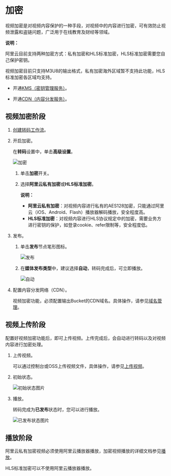 # 加密

视频加密是对视频内容保护的一种手段，对视频中的内容进行加密，可有效防止视频泄露和盗链问题，广泛用于在线教育及财经等领域。

**说明：**

阿里云目前支持两种加密方式：私有加密和HLS标准加密，HLS标准加密需要您自己保护密钥。

视频加密目前只支持M3U8的输出格式，私有加密海外区域暂不支持此功能，HLS标准加密各区域均支持。

-   开通[KMS（密钥管理服务）](https://common-buy.aliyun.com/?commodityCode=kms#/open)。

-   开通[CDN（内容分发服务）](https://cdn.console.aliyun.com/)。


## 视频加密阶段

1.  [创建转码工作流](/cn.zh-CN/控制台指南/工作流管理/创建工作流.md)。
2.  开启加密。

    在**转码**设置中，单击**高级设置**。

    ![加密](https://static-aliyun-doc.oss-accelerate.aliyuncs.com/assets/img/zh-CN/8280416161/p253332.png)

    1.  单击**加密**开关。
    2.  选择**阿里云私有加密**或**HLS标准加密**。

        **说明：**

        -   **阿里云私有加密**：对视频内容进行私有的AES128加密，只能通过阿里云（iOS、Android、Flash）播放器解码播放，安全程度高。
        -   **HLS标准加密**：对视频内容进行HLS协议规定中的加密，需要业务方进行密钥的保护，如登录cookie、refer限制等，安全程度低。
3.  发布。
    1.  单击**发布**节点笔形图标。

        ![发布](https://static-aliyun-doc.oss-accelerate.aliyuncs.com/assets/img/zh-CN/7183416161/p253387.png)

    2.  在**媒体发布类型**中，建议选择**自动**，转码完成后，可立即播放。

        ![自动](https://static-aliyun-doc.oss-accelerate.aliyuncs.com/assets/img/zh-CN/7183416161/p253390.png)

4.  配置内容分发网络（CDN）。

    视频加密功能，必须配置输出Bucket的CDN域名。具体操作，请参见[域名管理](/cn.zh-CN/用户指南/域名管理.md)。


## 视频上传阶段

配置好视频加密功能后，即可上传视频。上传完成后，会自动进行转码以及对视频内容进行加密处理。

1.  上传视频。

    可以通过控制台或OSS上传视频文件，具体操作，请参见[上传视频](/cn.zh-CN/控制台指南/媒体管理/上传视频.md)。

2.  初始状态。

    ![初始状态图片](https://static-aliyun-doc.oss-accelerate.aliyuncs.com/assets/img/zh-CN/7344960161/p224946.png)

3.  播放。

    转码完成为**已发布**状态时，您可以进行播放。

    ![已发布状态图片](https://static-aliyun-doc.oss-accelerate.aliyuncs.com/assets/img/zh-CN/7344960161/p224947.png)


## 播放阶段

阿里云私有加密视频必须使用阿里云播放器播放，加密视频播放的详细文档参见[播放](/cn.zh-CN/开发指南/视频播放/视频播放.md)。

HLS标准加密可以不使用阿里云播放器播放。

